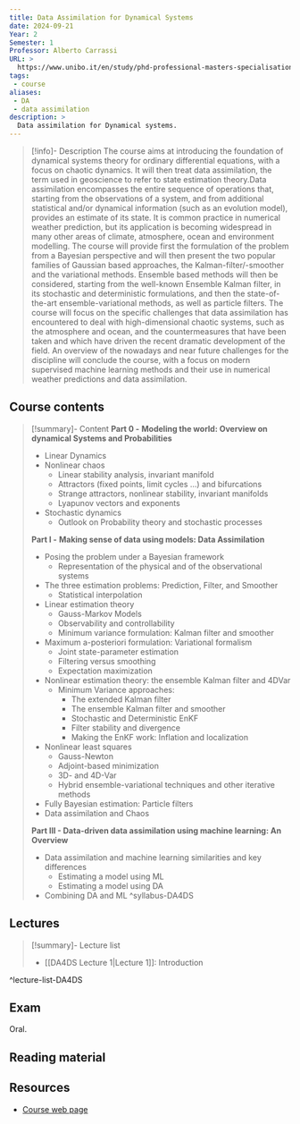 ```yaml
---
title: Data Assimilation for Dynamical Systems
date: 2024-09-21
Year: 2
Semester: 1
Professor: Alberto Carrassi
URL: >
  https://www.unibo.it/en/study/phd-professional-masters-specialisation-schools-and-other-programmes/course-unit-catalogue/course-unit/2024/479293
tags: 
 - course
aliases: 
 - DA
 - data assimilation
description: >
  Data assimilation for Dynamical systems.
---
```

>[!info]- Description
> The course aims at introducing the foundation of dynamical systems theory for ordinary differential equations, with a focus on chaotic dynamics. It will then treat data assimilation, the term used in geoscience to refer to state estimation theory.Data assimilation encompasses the entire sequence of operations that, starting from the observations of a system, and from additional statistical and/or dynamical information (such as an evolution model), provides an estimate of its state. It is common practice in numerical weather prediction, but its application is becoming widespread in many other areas of climate, atmosphere, ocean and environment modelling. The course will provide first the formulation of the problem from a Bayesian perspective and will then present the two popular families of Gaussian based approaches, the Kalman-filter/-smoother and the variational methods. Ensemble based methods will then be considered, starting from the well-known Ensemble Kalman filter, in its stochastic and deterministic formulations, and then the state-of-the-art ensemble-variational methods, as well as particle filters. The course will focus on the specific challenges that data assimilation has encountered to deal with high-dimensional chaotic systems, such as the atmosphere and ocean, and the countermeasures that have been taken and which have driven the recent dramatic development of the field. An overview of the nowadays and near future challenges for the discipline will conclude the course, with a focus on modern supervised machine learning methods and their use in numerical weather predictions and data assimilation.

## Course contents

>[!summary]- Content
> **Part 0 -** **Modeling the world: Overview on dynamical Systems and Probabilities**
> - Linear Dynamics 
> - Nonlinear chaos
> 	- Linear stability analysis, invariant manifold 
> 	- Attractors (fixed points, limit cycles ...) and bifurcations
> 	- Strange attractors, nonlinear stability, invariant manifolds
> 	- Lyapunov vectors and exponents
> - Stochastic dynamics
> 	- Outlook on Probability theory and stochastic processes
>
> **Part I -** **Making sense of data using models: Data Assimilation**
> - Posing the problem under a Bayesian framework
> 	- Representation of the physical and of the observational systems
> - The three estimation problems: Prediction, Filter, and Smoother
> 	- Statistical interpolation
> - Linear estimation theory
> 	- Gauss-Markov Models
> 	- Observability and controllability
> 	- Minimum variance formulation: Kalman filter and smoother
> - Maximum a-posteriori formulation: Variational formalism
> 	- Joint state-parameter estimation
> 	- Filtering versus smoothing
> 	- Expectation maximization
> - Nonlinear estimation theory: the ensemble Kalman filter and 4DVar
> 	- Minimum Variance approaches:
> 		- The extended Kalman filter
> 		- The ensemble Kalman filter and smoother
> 		- Stochastic and Deterministic EnKF
> 		- Filter stability and divergence
> 		- Making the EnKF work: Inflation and localization
> - Nonlinear least squares
> 	- Gauss-Newton
> 	- Adjoint-based minimization
> 	- 3D- and 4D-Var
> 	- Hybrid ensemble-variational techniques and other iterative methods
> - Fully Bayesian estimation: Particle filters
> - Data assimilation and Chaos
>
> **Part III - Data-driven data assimilation using machine learning: An Overview**
> - Data assimilation and machine learning similarities and key differences
> 	- Estimating a model using ML
> 	- Estimating a model using DA
> - Combining DA and ML
^syllabus-DA4DS

## Lectures

>[!summary]- Lecture list
> - [[DA4DS Lecture 1|Lecture 1]]: Introduction

^lecture-list-DA4DS

## Exam

Oral.

## Reading material


## Resources

- [Course web page](https://www.unibo.it/en/study/phd-professional-masters-specialisation-schools-and-other-programmes/course-unit-catalogue/course-unit/2024/479293)
